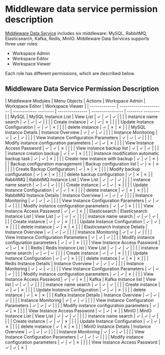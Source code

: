 # Middleware data service permission description

[Middleware Data Service](../../middleware/index.md) includes six middleware: MySQL, RabbitMQ, Elasticsearch, Kafka, Redis, MinIO. Middleware Data Services supports three user roles:

- Workspace Admin
- Workspace Editor
- Workspace Viewer

Each role has different permissions, which are described below.

<!--
You have permission to use `&check;`, but you don't have permission to use `&cross;`
-->

## Middleware Data Service Permission Description

| Middleware Modules | Menu Objects | Actions | Workspace Admin | Workspace Editor | Workspace Viewer |
| ------------- | ---------------------- | ------------ -------- | --------------- | ---------------- | -------- -------- |
| MySQL | MySQL Instance List | View List | &check; | &check; | &check; |
| | | instance name search | &check; | &check; | &check; |
| | | Create instance | &check; | &check; | &cross; |
| | | Update Instance Configuration | &check; | &check; | &cross; |
| | | delete instance | &check; | &cross; | &cross; |
| | MySQL Instance Details | Instance Overview | &check; | &check; | &check; |
| | | Instance Monitoring | &check; | &check; | &check; |
| | | View Instance Configuration Parameters | &check; | &check; | &check; |
| | | Modify instance configuration parameters | &check; | &check; | &cross; |
| | | View Instance Access Password | &check; | &check; | &cross; |
| | | View instance backup list | &check; | &check; | &check; |
| | | instance creation backup | &check; | &check; | &cross; |
| | | Instance modification automatic backup task | &check; | &check; | &cross; |
| | | Create new instance with backup | &check; | &check; | &cross; |
| | Backup configuration management | Backup configuration list | &check; | &cross; | &cross; |
| | | Create Backup Configuration | &check; | &cross; | &cross; |
| | | Modify backup configuration | &check; | &cross; | &cross; |
| | | delete backup configuration | &check; | &cross; | &cross; |
| RabbitMQ | RabbitMQ Instance List | View List | &check; | &check; | &check; |
| | | instance name search | &check; | &check; | &check; |
| | | Create instance | &check; | &check; | &cross; |
| | | Update Instance Configuration | &check; | &check; | &cross; |
| | | delete instance | &check; | &cross; | &cross; |
| | RabbitMQ Instance Details | Instance Overview | &check; | &check; | &check; |
| | | Instance Monitoring | &check; | &check; | &check; |
| | | View Instance Configuration Parameters | &check; | &check; | &check; |
| | | Modify instance configuration parameters | &check; | &check; | &cross; |
| | | View Instance Access Password | &check; | &check; | &cross; |
| Elasticsearch | Elasticsearch Instance List | View List | &check; | &check; | &check; |
| | | instance name search | &check; | &check; | &check; |
| | | Create instance | &check; | &check; | &cross; |
| | | Update Instance Configuration | &check; | &check; | &cross; |
| | | delete instance | &check; | &cross; | &cross; |
| | Elasticsearch Instance Details | Instance Overview | &check; | &check; | &check; |
| | | Instance Monitoring | &check; | &check; | &check; |
| | | View Instance Configuration Parameters | &check; | &check; | &check; |
| | | Modify instance configuration parameters | &check; | &check; | &cross; |
| | | View Instance Access Password | &check; | &check; | &cross; |
| Redis | Redis Instance List | View List | &check; | &check; | &check; |
| | | instance name search | &check; | &check; | &check; |
| | | Create instance | &check; | &check; | &cross; |
| | | Update Instance Configuration | &check; | &check; | &cross; |
| | | delete instance | &check; | &cross; | &cross; |
| | Redis Instance Details | Instance Overview | &check; | &check; | &check; |
| | | Instance Monitoring | &check; | &check; | &check; |
| | | View Instance Configuration Parameters | &check; | &check; | &check; |
| | | Modify instance configuration parameters | &check; | &check; | &cross; |
| | | View Instance Access Password | &check; | &check; | &cross; |
| Kafka | Kafka instance list | View list | &check; | &check; | &check; |
| | | instance name search | &check; | &check; | &check; |
| | | Create instance | &check; | &check; | &cross; |
| | | Update Instance Configuration | &check; | &check; | &cross; |
| | | delete instance | &check; | &cross; | &cross; |
| | Kafka Instance Details | Instance Overview | &check; | &check; | &check; |
| | | Instance Monitoring | &check; | &check; | &check; |
| | | View Instance Configuration Parameters | &check; | &check; | &check; |
| | | Modify instance configuration parameters | &check; | &check; | &cross; |
| | | View Instance Access Password | &check; | &check; | &cross; |
| MinIO | MinIO Instance List | View List | &check; | &check; | &check; |
| | | instance name search | &check; | &check; | &check; |
| | | Create instance | &check; | &check; | &cross; |
| | | Update Instance Configuration | &check; | &check; | &cross; |
| | | delete instance | &check; | &cross; | &cross; |
| | MinIO Instance Details | Instance Overview | &check; | &check; | &check; |
| | | Instance Monitoring | &check; | &check; | &check; |
| | | View Instance Configuration Parameters | &check; | &check; | &check; |
| | | Modify instance configuration parameters | &check; | &check; | &cross; |
| | | View Instance Access Password | &check; | &check; | &cross; |